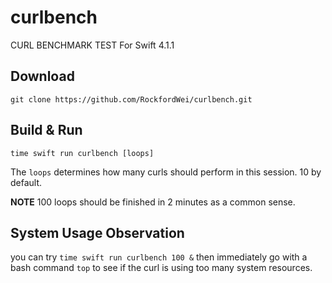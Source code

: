 # curlbench

CURL BENCHMARK TEST For Swift 4.1.1

## Download

```
git clone https://github.com/RockfordWei/curlbench.git 
```

## Build & Run

```
time swift run curlbench [loops]
```

The `loops` determines how many curls should perform in this session. 10 by default. 

**NOTE** 100 loops should be finished in 2 minutes as a common sense.

## System Usage Observation

you can try `time swift run curlbench 100 &` then immediately go with a bash command `top` to see if the curl is using too many system resources.